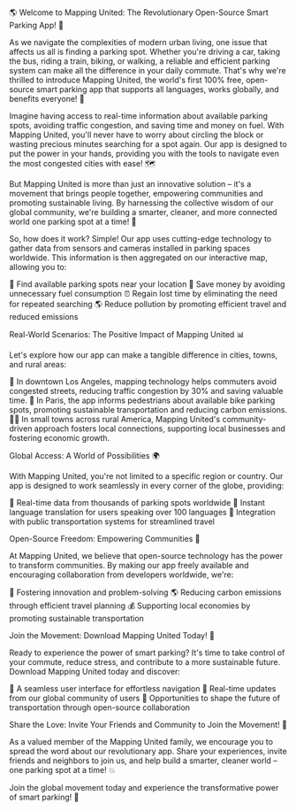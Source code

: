 🌎️ Welcome to Mapping United: The Revolutionary Open-Source Smart Parking App! 🚀

As we navigate the complexities of modern urban living, one issue that affects us all is finding a parking spot. Whether you're driving a car, taking the bus, riding a train, biking, or walking, a reliable and efficient parking system can make all the difference in your daily commute. That's why we're thrilled to introduce Mapping United, the world's first 100% free, open-source smart parking app that supports all languages, works globally, and benefits everyone! 🌟

Imagine having access to real-time information about available parking spots, avoiding traffic congestion, and saving time and money on fuel. With Mapping United, you'll never have to worry about circling the block or wasting precious minutes searching for a spot again. Our app is designed to put the power in your hands, providing you with the tools to navigate even the most congested cities with ease! 🗺️

But Mapping United is more than just an innovative solution – it's a movement that brings people together, empowering communities and promoting sustainable living. By harnessing the collective wisdom of our global community, we're building a smarter, cleaner, and more connected world one parking spot at a time! 🌈

So, how does it work? Simple! Our app uses cutting-edge technology to gather data from sensors and cameras installed in parking spaces worldwide. This information is then aggregated on our interactive map, allowing you to:

📍 Find available parking spots near your location
💸 Save money by avoiding unnecessary fuel consumption
⏰ Regain lost time by eliminating the need for repeated searching
🌎 Reduce pollution by promoting efficient travel and reduced emissions

Real-World Scenarios: The Positive Impact of Mapping United 📊

Let's explore how our app can make a tangible difference in cities, towns, and rural areas:

🚗 In downtown Los Angeles, mapping technology helps commuters avoid congested streets, reducing traffic congestion by 30% and saving valuable time.
🚌 In Paris, the app informs pedestrians about available bike parking spots, promoting sustainable transportation and reducing carbon emissions.
🏃‍♀️ In small towns across rural America, Mapping United's community-driven approach fosters local connections, supporting local businesses and fostering economic growth.

Global Access: A World of Possibilities 🌍

With Mapping United, you're not limited to a specific region or country. Our app is designed to work seamlessly in every corner of the globe, providing:

🔹 Real-time data from thousands of parking spots worldwide
🔹 Instant language translation for users speaking over 100 languages
🔹 Integration with public transportation systems for streamlined travel

Open-Source Freedom: Empowering Communities 💪

At Mapping United, we believe that open-source technology has the power to transform communities. By making our app freely available and encouraging collaboration from developers worldwide, we're:

📝 Fostering innovation and problem-solving
🌎 Reducing carbon emissions through efficient travel planning
💰 Supporting local economies by promoting sustainable transportation

Join the Movement: Download Mapping United Today! 🚀

Ready to experience the power of smart parking? It's time to take control of your commute, reduce stress, and contribute to a more sustainable future. Download Mapping United today and discover:

🔹 A seamless user interface for effortless navigation
🔹 Real-time updates from our global community of users
🔹 Opportunities to shape the future of transportation through open-source collaboration

Share the Love: Invite Your Friends and Community to Join the Movement! 🤩

As a valued member of the Mapping United family, we encourage you to spread the word about our revolutionary app. Share your experiences, invite friends and neighbors to join us, and help build a smarter, cleaner world – one parking spot at a time! 💥

Join the global movement today and experience the transformative power of smart parking! 🌟